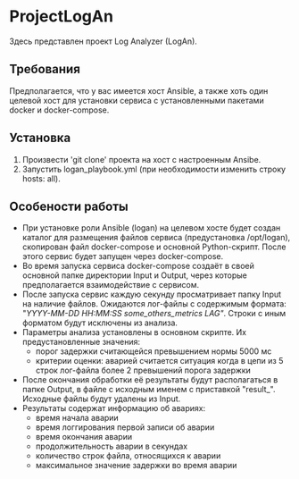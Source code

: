 # ProjectLogAn
Здесь представлен проект Log Analyzer (LogAn).

## Требования
Предполагается, что у вас имеется хост Ansible, а также хоть один целевой хост для установки сервиса с установленными пакетами docker и docker-compose.

## Установка
1. Произвести 'git clone' проекта на хост с настроенным Ansibe.
2. Запустить logan_playbook.yml (при необходимости изменить строку hosts: all).

## Особености работы
* При установке роли Ansible (logan) на целевом хосте будет создан каталог для размещения файлов сервиса (предустановка /opt/logan), скопирован файл docker-compose и основной Python-скрипт. После этого сервис будет запущен через docker-compose.
* Во время запуска сервиса docker-compose создаёт в своей основной папке директории Input и Output, через которые предполагается взаимодействие с сервисом.
* После запуска сервис каждую секунду просматривает папку Input на наличие файлов. Ожидаются лог-файлы с содержимым формата:
"*YYYY-MM-DD HH:MM:SS some_others_metrics LAG"*. Строки с иным форматом будут исключены из анализа.
* Параметры анализа установлены в основном скрипте. Их предустановленные значения:
  * порог задержки считающейся превышением нормы 5000 мс
  * критерии оценки: аварией считается ситуация когда в цепи из 5 строк лог-файла более 2 превышений порога задержки
* После окончания обработки её результаты будут располагаться в папке Output, в файле с исходным именем с приставкой "result_". Исходные файлы будут удалены из Input.
* Результаты содержат информацию об авариях:
  * время начала аварии
  * время логгирования первой записи об аварии
  * время окончания аварии
  * продолжительность аварии в секундах
  * количество строк файла, относящихся к аварии
  * максимальное значение задержки во время аварии
